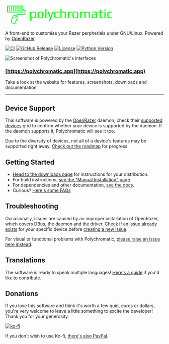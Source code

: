 ![Polychromatic](.github/logo.png)

A front-end to customise your Razer perpherials under GNU/Linux. Powered by [OpenRazer](https://openrazer.github.io).

[![CI](https://github.com/polychromatic/polychromatic/workflows/CI/badge.svg?branch=dev-1.0.0&event=push)](https://github.com/polychromatic/polychromatic/actions)
[![GitHub Release](https://img.shields.io/github/release/polychromatic/polychromatic.svg)](https://github.com/polychromatic/polychromatic/releases)
[![License](https://img.shields.io/badge/license-GPLv3-blue.svg)](https://github.com/polychromatic/polychromatic/blob/master/LICENSE)
[![Python Version](https://img.shields.io/badge/python-3.8.2-blue.svg)](#)

![Screenshot of Polychromatic's interfaces](.github/screenshot.png)

### [https://polychromatic.app](https://polychromatic.app)
Take a look at the website for features, screenshots, downloads and documentation.

------------

## Device Support

This software is powered by the [OpenRazer](https://openrazer.github.io) daemon, check
their [supported devices](https://openrazer.github.io/#devices) grid to confirm whether your device is
supported by the daemon. If the daemon supports it, Polychromatic will see it too.

Due to the diversity of devices, not all of a device's features may be supported right away.
[Check out the roadmap](https://polychromatic.app/docs/roadmap/) for progress.


## Getting Started

* [Head to the downloads page](https://polychromatic.app/download/) for instructions for your distribution.
* For build instructions, [see the "Manual Installation" page](https://polychromatic.app/download/manual/).
* For dependencies and other documentation, [see the docs](https://polychromatic.app/docs/).
* Curious? [Here's some FAQs](https://polychromatic.app/docs/faqs/)


## Troubleshooting

Occasionally, issues are caused by an improper installation of OpenRazer, which covers
DBus, the daemon and the driver. [Check if an issue already exists](https://github.com/openrazer/openrazer/issues)
for your specific device before [creating a new issue](https://github.com/openrazer/openrazer/issues/new).

For visual or functional problems with Polychromatic, [please raise an issue here instead](https://github.com/polychromatic/polychromatic/issues/new).


## Translations

The software is ready to speak multiple languages!
[Here's a guide](https://polychromatic.app/docs/translations/) if you'd like to contribute.


## Donations

If you love this software and think it's worth a few quid, euros or dollars,
you're very welcome to leave a little something to excite the developer!
Thank you for your generosity.

[![ko-fi](https://www.ko-fi.com/img/githubbutton_sm.svg)](https://ko-fi.com/W7W02DPTW)

If you don't wish to use Ko-fi, [there's also PayPal](https://www.paypal.me/LukeHorwell).
